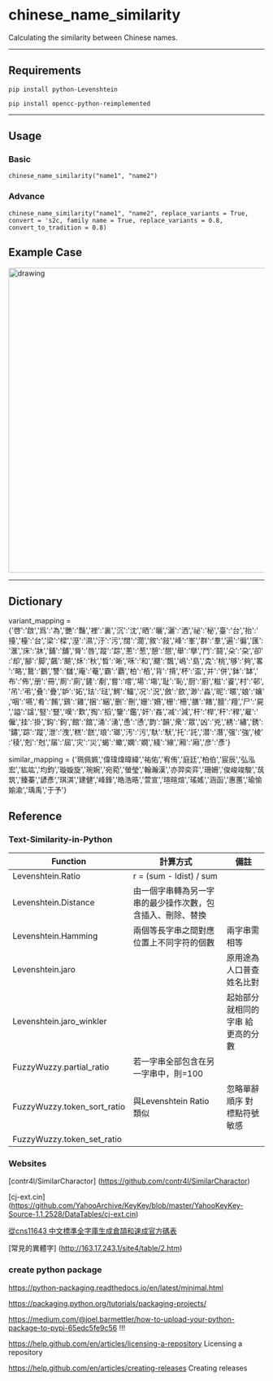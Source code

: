 # chinese_name_similarity

Calculating the similarity between Chinese names.
***
## Requirements

```pip install python-Levenshtein```

```pip install opencc-python-reimplemented```

***
## Usage

### Basic
```chinese_name_similarity("name1", "name2")```

### Advance
```chinese_name_similarity("name1", "name2", replace_variants = True, convert = 's2c, family name = True, replace_variants = 0.8, convert_to_tradition = 0.8)``` 



## Example Case
<img src="https://github.com/jasminehung/chinese_name_similarity/blob/master/testcase.JPG" alt="drawing" width="600"/>

***
## Dictionary


variant_mapping = {'啓':'啟','爲':'為','艷':'豔','裡':'裏','沉':'沈','晒':'曬','灑':'洒','祕':'秘','臺':'台','抬':'擡','檯':'台','梁':'樑','溼':'濕','汙':'污','闊':'濶','敘':'敍','峰':'峯','群':'羣','遍':'徧','匯':'滙','床':'牀','鋪':'舖','脣':'唇','蹤':'踪','蔥':'葱','憩':'憇','舉':'擧','鬥':'鬪','朵':'朶','卻':'却','腳':'脚','飆':'飇','秌':'秋','晳':'晰','咊':'和','飃':'飄','嶋':'島','𣑯':'桃','够':'夠','畧':'略','鵞':'鵝','讐':'讎','庵':'菴','霸':'覇','柏':'栢','背':'揹','杯':'盃','并':'併','鉢':'缽','布':'佈','册':'冊','厠':'廁','鏟':'剷','嘗':'嚐','場':'塲','耻':'恥','厨':'廚','糍':'餈','村':'邨','吊':'弔','叠':'疊','妒':'妬','珐':'琺','鰐':'鱷','况':'況','斂':'歛','渺':'淼','昵':'暱','娘':'孃','咽':'嚥','肴':'餚','鷄':'雞','捆':'綑','删':'刪','姗':'姍','栅':'柵','膳':'饍','膻':'羶','尸':'屍','謚':'諡','竪':'豎','嘆':'歎','掏':'搯','鑒':'鑑','奸':'姦','减':'減','杆':'桿','秆':'稈','雇':'僱','挂':'掛','鈎':'鉤','館':'舘','涌':'湧','恿':'慂','韵':'韻','衆':'眾','凶':'兇','綉':'繡','銹':'鏽','踪':'蹤','泄':'洩','糕':'餻','琅':'瑯','汚':'污','馱':'䭾','托':'託','潜':'潛','强':'強','棱':'稜','剋':'尅','届':'屆','灾':'災','蝎':'蠍','嫻':'嫺','綫':'線','厢':'廂','彦':'彥'}

similar_mapping = {'珮佩姵','偉瑋煒暐緯','祐佑','宥侑','庭廷','柏伯','宸辰','弘泓宏','紘竑','均鈞','璇嫙旋','琬婉','宛菀','螢瑩','翰瀚漢','亦羿奕弈','珊姍','俊峻竣駿','茿筑','臻蓁','諺彥','琪淇','建健','峰鋒','皓浩晧','萱宣','瑄暄煊','瑤媱','涵函','惠蕙','瑜愉媮渝','瑀禹','于予'}


## Reference

### Text-Similarity-in-Python

| Function                    | 計算方式                                                   | 備註                              |
|-----------------------------|------------------------------------------------------------|-----------------------------------|
| Levenshtein.Ratio           | r = (sum - ldist) / sum                                    |                                   |
| Levenshtein.Distance        | 由一個字串轉為另一字串的最少操作次數，包含插入、刪除、替換 |                                   |
| Levenshtein.Hamming         | 兩個等長字串之間對應位置上不同字符的個數                   | 兩字串需相等                      |
| Levenshtein.jaro            |                                                            | 原用途為 人口普查 姓名比對        |
| Levenshtein.jaro_winkler    |                                                            | 起始部分就相同的字串 給更高的分數 |
| FuzzyWuzzy.partial_ratio    | 若一字串全部包含在另一字串中，則=100                       |                                   |
| FuzzyWuzzy.token_sort_ratio | 與Levenshtein Ratio 類似                                   | 忽略單辭順序 對標點符號敏感       |
| FuzzyWuzzy.token_set_ratio  |                                                            |                                   |

### Websites
[contr4l/SimilarCharactor] (https://github.com/contr4l/SimilarCharactor)

[cj-ext.cin] (https://github.com/YahooArchive/KeyKey/blob/master/YahooKeyKey-Source-1.1.2528/DataTables/cj-ext.cin)

[從cns11643 中文標準全字庫生成倉頡和速成官方碼表](https://www.logcg.com/zh-tw/archives/3211.html)

[常見的異體字] (http://163.17.243.1/site4/table/2.htm)

### create python package
https://python-packaging.readthedocs.io/en/latest/minimal.html

https://packaging.python.org/tutorials/packaging-projects/

https://medium.com/@joel.barmettler/how-to-upload-your-python-package-to-pypi-65edc5fe9c56  !!!
 
https://help.github.com/en/articles/licensing-a-repository Licensing a repository

https://help.github.com/en/articles/creating-releases Creating releases

